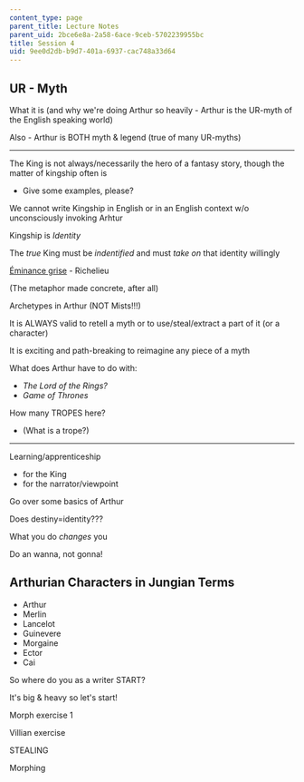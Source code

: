 ```yaml
---
content_type: page
parent_title: Lecture Notes
parent_uid: 2bce6e8a-2a58-6ace-9ceb-5702239955bc
title: Session 4
uid: 9ee0d2db-b9d7-401a-6937-cac748a33d64
---
```


UR - Myth
---------

What it is (and why we're doing Arthur so heavily - Arthur is the UR-myth of the English speaking world)

Also - Arthur is BOTH myth & legend (true of many UR-myths)

* * *

The King is not always/necessarily the hero of a fantasy story, though the matter of kingship often is

*   Give some examples, please?

We cannot write Kingship in English or in an English context w/o unconsciously invoking Arhtur

Kingship is _Identity_

The _true_ King must be _indentified_ and must _take on_ that identity willingly

[Éminance grise](https://en.wikipedia.org/wiki/%C3%89minence_grise) - Richelieu

(The metaphor made concrete, after all)

Archetypes in Arthur (NOT Mists!!!)

It is ALWAYS valid to retell a myth or to use/steal/extract a part of it (or a character)

It is exciting and path-breaking to reimagine any piece of a myth

What does Arthur have to do with:

*   _The Lord of the Rings?_
*   _Game of Thrones_

How many TROPES here?

*   (What is a trope?)

* * *

Learning/apprenticeship

*   for the King
*   for the narrator/viewpoint

Go over some basics of Arthur

Does destiny=identity???

What you do _changes_ you

Do an wanna, not gonna!

Arthurian Characters in Jungian Terms
-------------------------------------

*   Arthur
*   Merlin
*   Lancelot
*   Guinevere
*   Morgaine
*   Ector
*   Cai

So where do you as a writer START?

It's big & heavy so let's start!

Morph exercise 1

Villian exercise

STEALING

Morphing